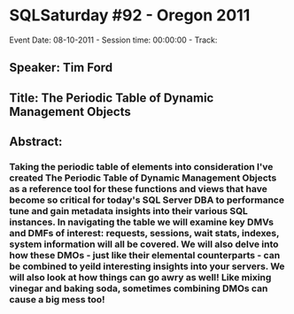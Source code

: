 # SQLSaturday #92 - Oregon 2011
Event Date: 08-10-2011 - Session time: 00:00:00 - Track: 
## Speaker: Tim Ford
## Title: The Periodic Table of Dynamic Management Objects
## Abstract:
### Taking the periodic table of elements into consideration I've created The Periodic Table of Dynamic Management Objects as a reference tool for these functions and views that have become so critical for today's SQL Server DBA to performance tune and gain metadata insights into their various SQL instances. In navigating the table we will examine key DMVs and DMFs of interest: requests, sessions, wait stats, indexes, system information will all be covered. We will also delve into how these DMOs - just like their elemental counterparts - can be combined to yeild interesting insights into your servers. We will also look at how things can go awry as well! Like mixing vinegar and baking soda, sometimes combining DMOs can cause a big mess too!
